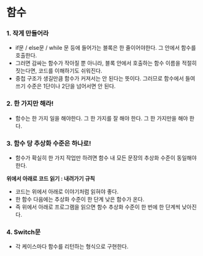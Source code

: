 # 함수
### 1. 작게 만들어라
* if문 / else문 / while 문 등에 들어가는 블록은 한 줄이어야한다. 그 안에서 함수를 호출한다.
* 그러면 감싸는 함수가 작아질 뿐 아니라, 블록 안에서 호출하는 함수 이름을 적절히 짓는다면, 코드를 이해하기도 쉬워진다.
* 중첩 구조가 생길만큼 함수가 커져서는 안 된다는 뜻이다. 그러므로 함수에서 들여쓰기 수준은 1단이나 2단을 넘어서면 안 된다.

### 2. 한 가지만 해라!
* 함수는 한 가지 일을 해야한다. 그 한 가지를 잘 해야 한다. 그 한 가지만을 해야 한다.

### 3. 함수 당 추상화 수준은 하나로!
* 함수가 확실히 한 가지 작업만 하려면 함수 내 모든 문장의 추상화 수준이 동일해야 한다.

**위에서 아래로 코드 읽기 : 내려가기 규칙**
* 코드는 위에서 아래로 이야기처럼 읽혀야 좋다. 
* 한 함수 다음에는 추상화 수준이 한 단계 낮은 함수가 온다. 
* 즉 위에서 아래로 프로그램을 읽으면 함수 추상화 수준이 한 번에 한 단계씩 낮아진다.

### 4. Switch문
* 각 케이스마다 함수를 리턴하는 형식으로 구현한다.
